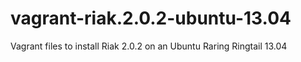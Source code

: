 vagrant-riak.2.0.2-ubuntu-13.04
===============================

Vagrant files to install Riak 2.0.2 on an Ubuntu Raring Ringtail 13.04
